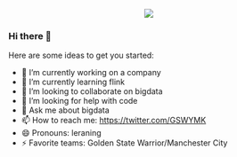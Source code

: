 
<p align="center"> <img src="https://komarev.com/ghpvc/?username=gtk96&color=blue&label=views" /> </p>



### Hi there 👋

Here are some ideas to get you started:

- 🔭 I’m currently working on a company
- 🌱 I’m currently learning flink
- 👯 I’m looking to collaborate on bigdata
- 🤔 I’m looking for help with code
- 💬 Ask me about bigdata
- 📫 How to reach me: https://twitter.com/GSWYMK
- 😄 Pronouns: leraning
- ⚡ Favorite teams: Golden State Warrior/Manchester City

